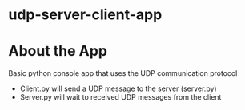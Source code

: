 # udp-server-client-app

<h1> About the App </h2>
<p> Basic python console app that uses the UDP communication protocol </p>
<ul>
  <li> Client.py will send a UDP message to the server (server.py) </li>
  <li> Server.py will wait to received UDP messages from the client </li>
</ul>

